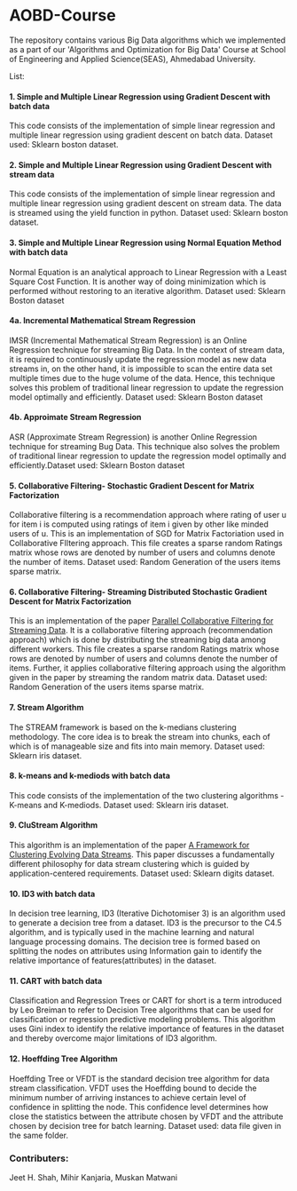 # AOBD-Course
The repository contains various Big Data algorithms which we implemented as a part of our 'Algorithms and Optimization for Big Data' Course at School of Engineering and Applied Science(SEAS), Ahmedabad University.

List:
#### 1. Simple and Multiple Linear Regression using Gradient Descent with batch data
This code consists of the implementation of simple linear regression and multiple linear regression using gradient descent on batch data. Dataset used: Sklearn boston dataset.

#### 2. Simple and Multiple Linear Regression using Gradient Descent with stream data
This code consists of the implementation of simple linear regression and multiple linear regression using gradient descent on stream data. The data is streamed using the yield function in python. Dataset used: Sklearn boston dataset.

#### 3. Simple and Multiple Linear Regression using Normal Equation Method with batch data
Normal Equation is an analytical approach to Linear Regression with a Least Square Cost Function. It is another way of doing minimization which is performed without restoring to an iterative algorithm. Dataset used: Sklearn Boston dataset

#### 4a. Incremental Mathematical Stream Regression
IMSR (Incremental Mathematical Stream Regression) is an Online Regression technique for streaming Big Data. In the context of stream data, it is required to continuously update the regression model as new data streams in, on the other hand, it is impossible to scan the entire data set multiple times due to the huge volume of the data. Hence, this technique solves this problem of traditional linear regression to update the regression model optimally and efficiently. Dataset used: Sklearn Boston dataset

#### 4b. Approimate Stream Regression 
ASR (Approximate Stream Regression) is another Online Regression technique for streaming Bug Data. This technique also solves the problem of traditional linear regression to update the regression model optimally and efficiently.Dataset used: Sklearn Boston dataset
 
#### 5. Collaborative Filtering- Stochastic Gradient Descent for Matrix Factorization
Collaborative filtering is a recommendation approach where rating of user u for item i is computed using ratings of item i given by other like minded users of u. This is an implementation of SGD for Matrix Factoriation used in Collaborative FIltering approach. This file creates a sparse random Ratings matrix whose rows are denoted by number of users and columns denote the number of items. Dataset used: Random Generation of the users items sparse matrix.

#### 6. Collaborative Filtering- Streaming Distributed Stochastic Gradient Descent for Matrix Factorization
This is an implementation of the paper [Parallel Collaborative Filtering for Streaming Data](http://citeseerx.ist.psu.edu/viewdoc/download?doi=10.1.1.230.8613&rep=rep1&type=pdf). It is a collaborative filtering approach (recommendation approach) which is done by distributing the streaming big data among different workers. This file creates a sparse random Ratings matrix whose rows are denoted by number of users and columns denote the number of items. Further, it applies collaborative filtering approach using the algorithm given in the paper by streaming the random matrix data. Dataset used: Random Generation of the users items sparse matrix.

#### 7. Stream Algorithm
The STREAM framework is based on the k-medians clustering methodology. The core idea is to break the stream into chunks, each of which is of manageable size and fits into main memory. Dataset used: Sklearn iris dataset.

#### 8. k-means and k-mediods with batch data
This code consists of the implementation of the two clustering algorithms - K-means and K-mediods. Dataset used: Sklearn iris dataset.

#### 9. CluStream Algorithm
This algorithm is an implementation of the paper [A Framework for Clustering Evolving Data Streams](http://www.vldb.org/conf/2003/papers/S04P02.pdf). This paper discusses a fundamentally different philosophy for data stream clustering which is guided by application-centered requirements. Dataset used: Sklearn digits dataset.

#### 10. ID3 with batch data
In decision tree learning, ID3 (Iterative Dichotomiser 3) is an algorithm used to generate a decision tree from a dataset. ID3 is the precursor to the C4.5 algorithm, and is typically used in the machine learning and natural language processing domains. The decision tree is formed based on splitting the nodes on attributes using Information gain to identify the relative importance of features(attributes) in the dataset. 

#### 11. CART with batch data
Classification and Regression Trees or CART for short is a term introduced by Leo Breiman to refer to Decision Tree algorithms that can be used for classification or regression predictive modeling problems. This algorithm uses Gini index to identify the relative importance of features in the dataset and thereby overcome major limitations of ID3 algorithm. 

#### 12. Hoeffding Tree Algorithm
Hoeffding Tree or VFDT is the standard decision tree algorithm for data stream classification. VFDT uses the Hoeffding bound to decide the minimum number of arriving instances to achieve certain level of confidence in splitting the node. This confidence level determines how close the statistics between the attribute chosen by VFDT and the attribute chosen by decision tree for batch learning. Dataset used: data file given in the same folder.

### Contributers:
Jeet H. Shah, 
Mihir Kanjaria, 
Muskan Matwani


